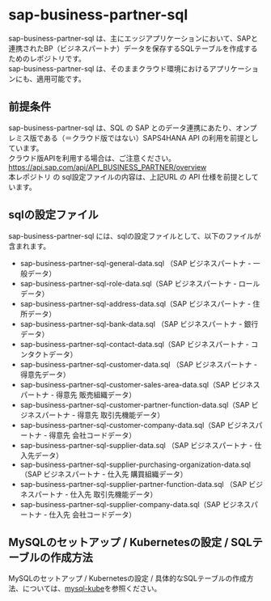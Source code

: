 # sap-business-partner-sql 
sap-business-partner-sql  は、主にエッジアプリケーションにおいて、SAPと連携されたBP（ビジネスパートナ）データを保存するSQLテーブルを作成するためのレポジトリです。  
sap-business-partner-sql  は、そのままクラウド環境におけるアプリケーションにも、適用可能です。  

## 前提条件  
sap-business-partner-sql  は、SQL の SAP とのデータ連携にあたり、オンプレミス版である（＝クラウド版ではない）SAPS4HANA API の利用を前提としています。  
クラウド版APIを利用する場合は、ご注意ください。  
https://api.sap.com/api/API_BUSINESS_PARTNER/overview  
本レポジトリ の sql設定ファイルの内容は、上記URL の API 仕様を前提としています。  

## sqlの設定ファイル  
sap-business-partner-sql には、sqlの設定ファイルとして、以下のファイルが含まれます。 

* sap-business-partner-sql-general-data.sql （SAP ビジネスパートナ - 一般データ）
* sap-business-partner-sql-role-data.sql（SAP ビジネスパートナ - ロールデータ）  
* sap-business-partner-sql-address-data.sql（SAP ビジネスパートナ - 住所データ）
* sap-business-partner-sql-bank-data.sql （SAP ビジネスパートナ - 銀行データ）
* sap-business-partner-sql-contact-data.sql（SAP ビジネスパートナ - コンタクトデータ）  
* sap-business-partner-sql-customer-data.sql （SAP ビジネスパートナ - 得意先データ）
* sap-business-partner-sql-customer-sales-area-data.sql（SAP ビジネスパートナ - 得意先 販売組織データ）
* sap-business-partner-sql-customer-partner-function-data.sql（SAP ビジネスパートナ - 得意先 取引先機能データ）
* sap-business-partner-sql-customer-company-data.sql（SAP ビジネスパートナ - 得意先 会社コードデータ）   
* sap-business-partner-sql-supplier-data.sql （SAP ビジネスパートナ - 仕入先データ）
* sap-business-partner-sql-supplier-purchasing-organization-data.sql（SAP ビジネスパートナ - 仕入先 購買組織データ）
* sap-business-partner-sql-supplier-partner-function-data.sql （SAP ビジネスパートナ - 仕入先 取引先機能データ）
* sap-business-partner-sql-supplier-company-data.sql（SAP ビジネスパートナ - 仕入先 会社コードデータ）

## MySQLのセットアップ / Kubernetesの設定 / SQLテーブルの作成方法  
MySQLのセットアップ / Kubernetesの設定 / 具体的なSQLテーブルの作成方法、については、[mysql-kube](https://github.com/latonaio/mysql-kube)を参照ください。  